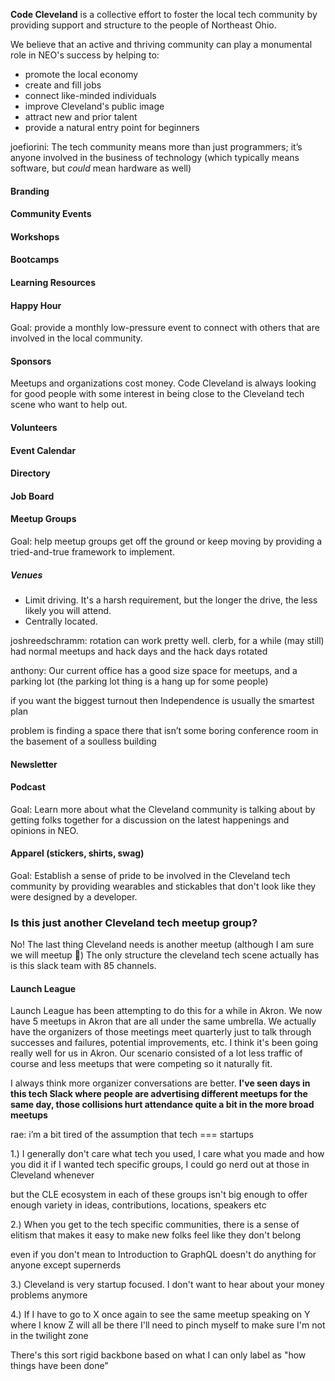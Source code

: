 **Code Cleveland** is a collective effort to foster the local tech community by providing support and structure to the people of Northeast Ohio.

We believe that an active and thriving community can play a monumental role in NEO's success by helping to:

- promote the local economy
- create and fill jobs
- connect like-minded individuals
- improve Cleveland's public image
- attract new and prior talent
- provide a natural entry point for beginners

joefiorini: The tech community means more than just programmers; it’s anyone involved in the business of technology (which typically means software, but _could_ mean hardware as well)

#### Branding

#### Community Events

#### Workshops

#### Bootcamps

#### Learning Resources

#### Happy Hour
Goal: provide a monthly low-pressure event to connect with others that are involved in the local community.

#### Sponsors
Meetups and organizations cost money. Code Cleveland is always looking for good people with some interest in being close to the Cleveland tech scene who want to help out.

#### Volunteers

#### Event Calendar

#### Directory

#### Job Board

#### Meetup Groups
Goal: help meetup groups get off the ground or keep moving by providing a tried-and-true framework to implement.

##### Venues
- Limit driving. It's a harsh requirement, but the longer the drive, the less likely you will attend.
- Centrally located.

joshreedschramm: rotation can work pretty well. clerb, for a while (may still) had normal meetups and hack days and the hack days rotated

anthony: Our current office has a good size space for meetups, and a parking lot (the parking lot thing is a hang up for some people)

if you want the biggest turnout then Independence is usually the smartest plan

problem is finding a space there that isn’t some boring conference room in the basement of a soulless building

#### Newsletter

#### Podcast
Goal: Learn more about what the Cleveland community is talking about by getting folks together for a discussion on the latest happenings and opinions in NEO.

#### Apparel (stickers, shirts, swag)
Goal: Establish a sense of pride to be involved in the Cleveland tech community by providing wearables and stickables that don't look like they were designed by a developer.

### Is this just another Cleveland tech meetup group?

No! The last thing Cleveland needs is another meetup (although I am sure we will meetup :slightly_smiling_face:)
The only structure the cleveland tech scene actually has is this slack team with 85 channels.

#### Launch League
Launch League has been attempting to do this for a while in Akron. We now have 5 meetups in Akron that are all under the same umbrella. We actually have the organizers of those meetings meet quarterly just to talk through successes and failures, potential improvements, etc. I think it's been going really well for us in Akron. Our scenario consisted of a lot less traffic of course and less meetups that were competing so it naturally fit.
 
I always think more organizer conversations are better. **I've seen days in this tech Slack where people are advertising different meetups for the same day, those collisions hurt attendance quite a bit in the more broad meetups**

rae: i’m a bit tired of the assumption that tech === startups

1.) I generally don't care what tech you used, I care what you made and how you did it
if I wanted tech specific groups, I could go nerd out at those in Cleveland whenever

but the CLE ecosystem in each of these groups isn't big enough to offer enough variety in ideas, contributions, locations, speakers etc

2.) When you get to the tech specific communities, there is a sense of elitism that makes it easy to make new folks feel like they don't belong

even if you don't mean to
Introduction to GraphQL doesn't do anything for anyone except supernerds

3.) Cleveland is very startup focused. I don't want to hear about your money problems anymore

4.) If I have to go to X once again to see the same meetup speaking on Y where I know Z will all be there I'll need to pinch myself to make sure I'm not in the twilight zone

There's this sort rigid backbone based on what I can only label as "how things have been done"
